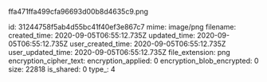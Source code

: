 ffa471ffa499cfa96693d00b8d4635c9.png

id: 31244758f5ab4d55bc41f40ef3e867c7
mime: image/png
filename: 
created_time: 2020-09-05T06:55:12.735Z
updated_time: 2020-09-05T06:55:12.735Z
user_created_time: 2020-09-05T06:55:12.735Z
user_updated_time: 2020-09-05T06:55:12.735Z
file_extension: png
encryption_cipher_text: 
encryption_applied: 0
encryption_blob_encrypted: 0
size: 22818
is_shared: 0
type_: 4